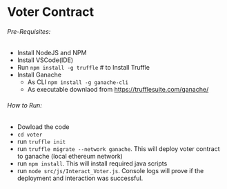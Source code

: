 # Voter Contract

###### Pre-Requisites: 

- Install NodeJS and NPM
- Install VSCode(IDE)
- Run `npm install -g truffle` # to Install Truffle 
- Install Ganache 
	- As CLI `npm install -g ganache-cli` 
	- As executable downlaod from https://trufflesuite.com/ganache/ 

###### How to Run: 
- Dowload the code
- `cd voter`
- run `truffle init`
- run `truffle migrate --network ganache`. This will deploy voter contract to ganache (local ethereum network)
- run `npm install`. This will install required java scripts 
- run `node src/js/Interact_Voter.js`. Console logs will prove if the deployment and interaction was successful. 
